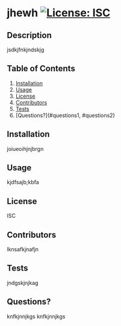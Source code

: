 # jhewh [![License: ISC](https://img.shields.io/badge/License-ISC-blue.svg)](https://opensource.org/licenses/ISC)
  
## Description
jsdkjfnkjndskjg

## Table of Contents
1. [Installation](#installation)
2. [Usage](#usage)
3. [License](#license)
4. [Contributors](#contributors)
5. [Tests](#tests)
6. [Questions?](#questions1, #questions2)

## Installation
joiueoihjnjbrgn

## Usage
kjdfsajb;kbfa

## License
ISC

## Contributors
lknsafkjnafjn

## Tests
jndgskjnjkag

## Questions?
knfkjnnjkgs
knfkjnnjkgs

